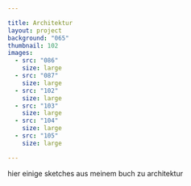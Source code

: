```yaml
---

title: Architektur
layout: project
background: "065"
thumbnail: 102
images:
  - src: "086"
    size: large
  - src: "087"
    size: large
  - src: "102"
    size: large
  - src: "103"
    size: large
  - src: "104"
    size: large
  - src: "105"
    size: large

---
```


hier einige sketches aus meinem buch zu architektur